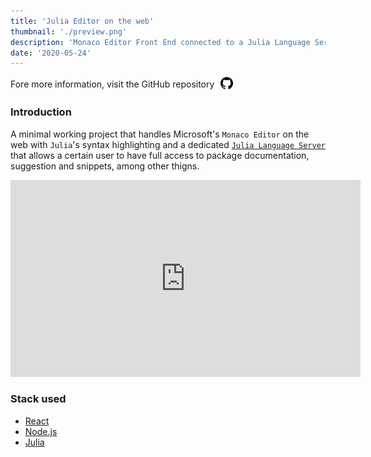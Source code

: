```yaml
---
title: 'Julia Editor on the web'
thumbnail: './preview.png'
description: 'Monaco Editor Front End connected to a Julia Language Server providing syntax highlighting and documentation helper'
date: '2020-05-24'
---
```


<span style="display:flex; flex-direction: row; align-items: center; justify-content: flex-start;">
Fore more information, visit the GitHub repository
<a style="padding-left: 10px;" href="https://github.com/mattborghi/monaco-editor-julia-language-server">
  <img src="../../assets/github.svg" height="20px" width="20px">
</a>
</span>

### Introduction

A minimal working project that handles Microsoft's `Monaco Editor` on the web with `Julia`'s syntax highlighting and a dedicated [`Julia Language Server`](https://github.com/julia-vscode/LanguageServer.jl) that allows a certain user to have full access to package documentation, suggestion and snippets, among other thigns.

<iframe width="560" height="315" src="https://www.youtube.com/embed/0hwiSMRdq7M" title="YouTube video player" frameborder="0" allow="accelerometer; autoplay; clipboard-write; encrypted-media; gyroscope; picture-in-picture" allowfullscreen></iframe>


### Stack used

- [React](https://reactjs.org/)
- [Node.js](https://nodejs.org/en/)
- [Julia](https://julialang.org/)
